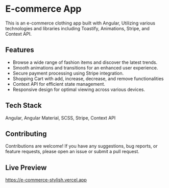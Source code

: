 # E-commerce App
This is an e-commerce clothing app built with Angular, Utilizing various technologies and libraries including Toastify, Animations, Stripe, and Context API.
## Features
- Browse a wide range of fashion items and discover the latest trends.
- Smooth animations and transitions for an enhanced user experience.
- Secure payment processing using Stripe integration.
- Shopping Cart with add, increase, decrease, and remove functionalities
- Context API for efficient state management.
- Responsive design for optimal viewing across various devices.
## Tech Stack
Angular, Angular Material, SCSS, Stripe, Context API
## Contributing
Contributions are welcome! If you have any suggestions, bug reports, or feature requests, please open an issue or submit a pull request.
## Live Preview
https://e-commerce-stylish.vercel.app
